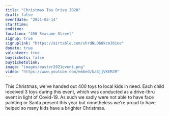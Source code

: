```yaml
---
title: "Christmas Toy Drive 2020"
draft: false
eventdate: "2021-02-14"
starttime:
endtime:
location: "456 Seasame Street"
signup: true
signuplink: "https://airtable.com/shrdNLO60kcmJb1ne"
donate: true
volunteer: true
buytickets: false
buyticketslink:
image: "images/easter2021event.png"
video: "https://www.youtube.com/embed/ka3jjVKEMJM"
---
```


This Christmas, we've handed out 400 toys to local kids in need. Each child received 3 toys during this event, which was conducted as a drive-thru event in light of Covid-19. As such we sadly were not able to have face painting or Santa present this year but nonetheless we're proud to have helped so many kids have a brighter Christmas.
